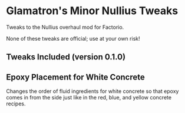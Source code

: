 Glamatron's Minor Nullius Tweaks
================================

Tweaks to the Nullius overhaul mod for Factorio.

None of these tweaks are official; use at your own risk!

Tweaks Included (version 0.1.0)
-------------------------------

## Epoxy Placement for White Concrete

Changes the order of fluid ingredients for white concrete so that
epoxy comes in from the side just like in the red, blue, and yellow
concrete recipes.
